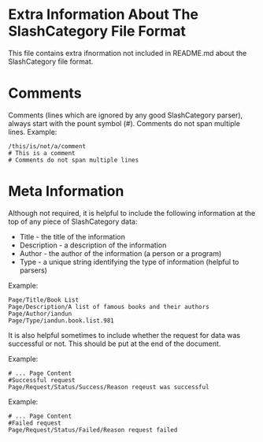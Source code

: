 Extra Information About The SlashCategory File Format
=====================================================

This file contains extra ifnormation not included in README.md about the SlashCategory file format.

Comments
========

Comments (lines which are ignored by any good SlashCategory parser), always start with the pount symbol (#). Comments do not span multiple lines.
Example:

    /this/is/not/a/comment
    # This is a comment
    # Comments do not span multiple lines
  
Meta Information
================

Although not required, it is helpful to include the following information at the top of any piece of SlashCategory data:

* Title - the title of the information
* Description - a description of the information
* Author - the author of the information (a person or a program)
* Type - a unique string identifying the type of information (helpful to parsers)

Example:

    Page/Title/Book List
    Page/Description/A list of famous books and their authors
    Page/Author/iandun
    Page/Type/iandun.book.list.981

It is also helpful sometimes to include whether the request for data was successful or not. This should be put at the end of the document.

Example:

    # ... Page Content
    #Successful request
    Page/Request/Status/Success/Reason reqeust was successful
  
Example:

    # ... Page Content
    #Failed request
    Page/Request/Status/Failed/Reason request failed
  
  
